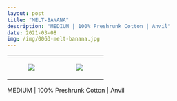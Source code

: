 ```yaml
---
layout: post
title: "MELT-BANANA"
description: "MEDIUM | 100% Preshrunk Cotton | Anvil"
date: 2021-03-08
img: /img/0063-melt-banana.jpg
---
```




<table style="width:100%;"><tr><td style="vertical-align:top;">
      <figure class="tmblr-full" data-orig-height="2048" data-orig-width="1365" data-orig-src="https://concertshirts.netlify.app/shirts/0063/0063-01.jpg"><img src="https://64.media.tumblr.com/e9a524526a1a5224623707d854330f44/89961bfeec2e68e5-be/s540x810/2596bb8c0b720521ca6b4b12b74a95d69960a1e2.jpg" data-orig-height="2048" data-orig-width="1365" data-orig-src="https://concertshirts.netlify.app/shirts/0063/0063-01.jpg"/></figure></td>
    <td style="vertical-align:top;">
      <figure class="tmblr-full" data-orig-height="2048" data-orig-width="1365" data-orig-src="https://concertshirts.netlify.app/shirts/0063/0063-02.jpg"><img src="https://64.media.tumblr.com/ab348fc48d815bcfe5f58b99ee63b407/89961bfeec2e68e5-c3/s540x810/b0d4d71ff0eff49c06c774f9dce874306c0d861a.jpg" data-orig-height="2048" data-orig-width="1365" data-orig-src="https://concertshirts.netlify.app/shirts/0063/0063-02.jpg"/></figure></td>
  </tr></table><p>
  MEDIUM | 100% Preshrunk Cotton | Anvil
</p>

